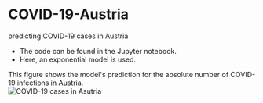 # COVID-19-Austria
predicting COVID-19 cases in Austria<br>

- The code can be found in the Jupyter notebook.<br>
- Here, an exponential model is used.

This figure shows the model's prediction for the absolute number of COVID-19 infections in Austria.<br>
![COVID-19 cases in Asutria](https://github.com/moritzmitterdorfer/COVID-19-Austria/blob/master/figure.png)
